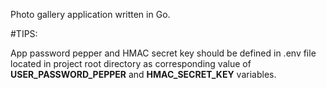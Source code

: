 Photo gallery application written in Go.


#TIPS:

App password pepper and HMAC secret key should be defined in .env file located in project root directory as corresponding value of **USER_PASSWORD_PEPPER** and **HMAC_SECRET_KEY** variables.
